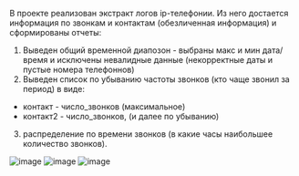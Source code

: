 В проекте реализован экстракт логов ip-телефонии. Из него достается информация по звонкам и контактам (обезличенная информация) и сформированы отчеты:
1. Выведен общий временной диапозон - выбраны макс и мин дата/время и исключены невалидные данные (некорректные даты и пустые номера телефоннов)
2. Выведен список по убыванию частоты звонков (кто чаще звонил за период) в виде:
  - контакт - число_звонков (максимальное)
  - контакт2 - число_звонков, (и далее по убыванию)
3. распределение по времени звонков (в какие часы наибольшее количество звонков).

![image](https://github.com/user-attachments/assets/b0691ff8-9964-47b4-9ca3-617e6a0955d1)
![image](https://github.com/user-attachments/assets/9d82da5b-1796-4a7d-a134-2c85cbd88487)
![image](https://github.com/user-attachments/assets/7e9436df-fbfe-4681-b723-356ea48bb2c6)
